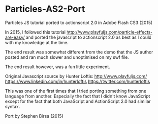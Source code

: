 # Particles-AS2-Port
Particles JS tutorial ported to actionscript 2.0 in Adobe Flash CS3 (2015) 

In 2015, I followed this tutorial http://www.playfuljs.com/particle-effects-are-easy/
and ported the javascript to actionscript 2.0 as best as I could with my knowledge at the time.

The end result was somewhat different from the demo that the JS author posted and ran much slower and
unoptimised on my swf file.

The end result however, was a fun little experiment.

Original Javascript source by Hunter Loftis:
http://www.playfuljs.com/
https://www.linkedin.com/in/hunterloftis
https://twitter.com/hunterloftis

This was one of the first times that I tried porting something from one language from another.
Especially the fact that I didn't know JavaScript except for the fact that both JavaScript and
ActionScript 2.0 had similar syntax.

Port by Stephen Birsa (2015)
